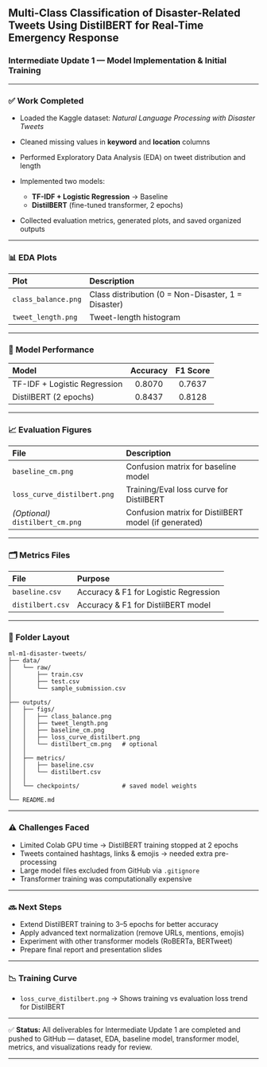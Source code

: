 ##  Multi-Class Classification of Disaster-Related Tweets Using DistilBERT for Real-Time Emergency Response

###  Intermediate Update 1 — Model Implementation & Initial Training

---

### ✅ Work Completed

* Loaded the Kaggle dataset: *Natural Language Processing with Disaster Tweets*
* Cleaned missing values in **keyword** and **location** columns
* Performed Exploratory Data Analysis (EDA) on tweet distribution and length
* Implemented two models:

  * **TF-IDF + Logistic Regression** → Baseline
  * **DistilBERT** (fine-tuned transformer, 2 epochs)
* Collected evaluation metrics, generated plots, and saved organized outputs

---

### 📊 EDA Plots

| Plot                | Description                                         |
| :------------------ | :-------------------------------------------------- |
| `class_balance.png` | Class distribution (0 = Non-Disaster, 1 = Disaster) |
| `tweet_length.png`  | Tweet-length histogram                              |

---

### 🤖 Model Performance

| Model                        | Accuracy | F1 Score |
| :--------------------------- | :------: | :------: |
| TF-IDF + Logistic Regression |  0.8070  |  0.7637  |
| DistilBERT (2 epochs)        |  0.8437  |  0.8128  |

---

### 📈 Evaluation Figures

| File                             | Description                                          |
| :------------------------------- | :--------------------------------------------------- |
| `baseline_cm.png`                | Confusion matrix for baseline model                  |
| `loss_curve_distilbert.png`      | Training/Eval loss curve for DistilBERT              |
| *(Optional)* `distilbert_cm.png` | Confusion matrix for DistilBERT model (if generated) |

---

### 🗂️ Metrics Files

| File             | Purpose                               |
| :--------------- | :------------------------------------ |
| `baseline.csv`   | Accuracy & F1 for Logistic Regression |
| `distilbert.csv` | Accuracy & F1 for DistilBERT model    |

---

### 📁 Folder Layout

```
ml-m1-disaster-tweets/
├── data/
│   └── raw/
│       ├── train.csv
│       ├── test.csv
│       └── sample_submission.csv
│
├── outputs/
│   ├── figs/
│   │   ├── class_balance.png
│   │   ├── tweet_length.png
│   │   ├── baseline_cm.png
│   │   ├── loss_curve_distilbert.png
│   │   └── distilbert_cm.png   # optional
│   │
│   ├── metrics/
│   │   ├── baseline.csv
│   │   └── distilbert.csv
│   │
│   └── checkpoints/            # saved model weights
│
└── README.md
```

---

### ⚠️ Challenges Faced

* Limited Colab GPU time → DistilBERT training stopped at 2 epochs
* Tweets contained hashtags, links & emojis → needed extra pre-processing
* Large model files excluded from GitHub via `.gitignore`
* Transformer training was computationally expensive

---

### 🔜 Next Steps

* Extend DistilBERT training to 3–5 epochs for better accuracy
* Apply advanced text normalization (remove URLs, mentions, emojis)
* Experiment with other transformer models (RoBERTa, BERTweet)
* Prepare final report and presentation slides

---

### 📉 Training Curve

* `loss_curve_distilbert.png` → Shows training vs evaluation loss trend for DistilBERT

---

✅ **Status:** All deliverables for Intermediate Update 1 are completed and pushed to GitHub — dataset, EDA, baseline model, transformer model, metrics, and visualizations ready for review.

---
